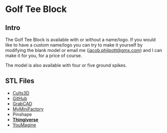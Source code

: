 # Golf Tee Block

## Intro

The Golf Tee Block is available with or without a name/logo. If you would like to have a custom name/logo you can try to make it yourself by modifying the blank model or email me (jacob.philpott@gmx.com) and I can make it for you, for a price of course.

The model is also available with four or five ground spikes.

## STL Files

 - [Cults3D](https://cults3d.com/en/3d-model/game/golf-tee-block)
 - [GitHub](https://github.com/jgphilpott/polymaker/tree/master/app/things/sports/golf/tee_block)
 - [GrabCAD](https://grabcad.com/library/golf-tee-block-1)
 - [MyMiniFactory](https://www.myminifactory.com/object/3d-print-171771)
 - Pinshape
 - **[Thingiverse](https://www.thingiverse.com/thing:4873125)**
 - [YouMagine](https://www.youmagine.com/designs/golf-tee-block)
